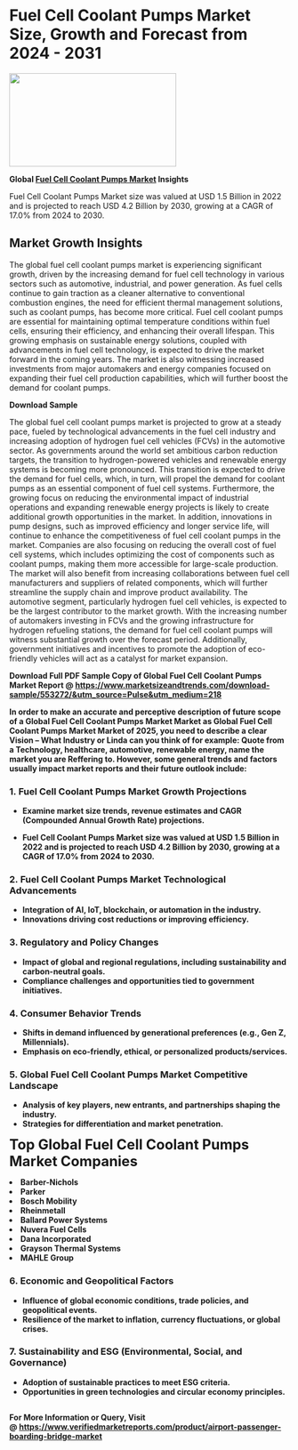 <H1>Fuel Cell Coolant Pumps Market Size, Growth and Forecast from 2024 - 2031</H1><img class="aligncenter size-medium wp-image-584254" src="https://thirdeyenews.in/wp-content/uploads/2024/09/Global-Market-Research-300x168.jpeg" alt="" width="300" height="168" /><p><strong>Global&nbsp;<a href="https://www.marketsizeandtrends.com/download-sample/553272/&amp;utm_source=Pulse&amp;utm_medium=218">Fuel Cell Coolant Pumps Market</a> Insights</strong></p><p>Fuel Cell Coolant Pumps Market size was valued at USD 1.5 Billion in 2022 and is projected to reach USD 4.2 Billion by 2030, growing at a CAGR of 17.0% from 2024 to 2030.</p><p><h2>Market Growth Insights</h2> <p>The global fuel cell coolant pumps market is experiencing significant growth, driven by the increasing demand for fuel cell technology in various sectors such as automotive, industrial, and power generation. As fuel cells continue to gain traction as a cleaner alternative to conventional combustion engines, the need for efficient thermal management solutions, such as coolant pumps, has become more critical. Fuel cell coolant pumps are essential for maintaining optimal temperature conditions within fuel cells, ensuring their efficiency, and enhancing their overall lifespan. This growing emphasis on sustainable energy solutions, coupled with advancements in fuel cell technology, is expected to drive the market forward in the coming years. The market is also witnessing increased investments from major automakers and energy companies focused on expanding their fuel cell production capabilities, which will further boost the demand for coolant pumps.</p> <p><strong>Download Sample</strong></p> <p>The global fuel cell coolant pumps market is projected to grow at a steady pace, fueled by technological advancements in the fuel cell industry and increasing adoption of hydrogen fuel cell vehicles (FCVs) in the automotive sector. As governments around the world set ambitious carbon reduction targets, the transition to hydrogen-powered vehicles and renewable energy systems is becoming more pronounced. This transition is expected to drive the demand for fuel cells, which, in turn, will propel the demand for coolant pumps as an essential component of fuel cell systems. Furthermore, the growing focus on reducing the environmental impact of industrial operations and expanding renewable energy projects is likely to create additional growth opportunities in the market. In addition, innovations in pump designs, such as improved efficiency and longer service life, will continue to enhance the competitiveness of fuel cell coolant pumps in the market. Companies are also focusing on reducing the overall cost of fuel cell systems, which includes optimizing the cost of components such as coolant pumps, making them more accessible for large-scale production. The market will also benefit from increasing collaborations between fuel cell manufacturers and suppliers of related components, which will further streamline the supply chain and improve product availability. The automotive segment, particularly hydrogen fuel cell vehicles, is expected to be the largest contributor to the market growth. With the increasing number of automakers investing in FCVs and the growing infrastructure for hydrogen refueling stations, the demand for fuel cell coolant pumps will witness substantial growth over the forecast period. Additionally, government initiatives and incentives to promote the adoption of eco-friendly vehicles will act as a catalyst for market expansion. <p><strong></p><p><span class=""><strong>Download Full PDF Sample Copy of Global Fuel Cell Coolant Pumps Market Report</strong> @ <a href="https://www.marketsizeandtrends.com/download-sample/553272/&amp;utm_source=Pulse&amp;utm_medium=218" target="_blank">https://www.marketsizeandtrends.com/download-sample/553272/&amp;utm_source=Pulse&amp;utm_medium=218</a></span></p><p>In order to make an accurate and perceptive description of future scope of a Global&nbsp;Fuel Cell Coolant Pumps Market Market as Global&nbsp;Fuel Cell Coolant Pumps Market Market of 2025, you need to describe a clear Vision &ndash; What Industry or Linda can you think of for example: Quote from a Technology, healthcare, automotive, renewable energy, name the market you are Reffering to. However, some general trends and factors usually impact market reports and their future outlook include:</p><h3>1.&nbsp;<strong>Fuel Cell Coolant Pumps Market Growth Projections</strong></h3><ul><li>Examine market size trends, revenue estimates and CAGR (Compounded Annual Growth Rate) projections.</li><li><p>Fuel Cell Coolant Pumps Market size was valued at USD 1.5 Billion in 2022 and is projected to reach USD 4.2 Billion by 2030, growing at a CAGR of 17.0% from 2024 to 2030.</p></li></ul><h3>2.&nbsp;<strong>Fuel Cell Coolant Pumps Market Technological Advancements</strong></h3><ul><li>Integration of AI, IoT, blockchain, or automation in the industry.</li><li>Innovations driving cost reductions or improving efficiency.</li></ul><h3>3.&nbsp;<strong>Regulatory and Policy Changes</strong></h3><ul><li>Impact of global and regional regulations, including sustainability and carbon-neutral goals.</li><li>Compliance challenges and opportunities tied to government initiatives.</li></ul><h3>4.&nbsp;<strong>Consumer Behavior Trends</strong></h3><ul><li>Shifts in demand influenced by generational preferences (e.g., Gen Z, Millennials).</li><li>Emphasis on eco-friendly, ethical, or personalized products/services.</li></ul><h3>5.&nbsp;<strong>Global Fuel Cell Coolant Pumps Market Competitive Landscape</strong></h3><ul><li>Analysis of key players, new entrants, and partnerships shaping the industry.</li><li>Strategies for differentiation and market penetration.</li></ul><p data-pm-slice="1 1 []"><span style="color: inherit; font-family: inherit; font-size: 25px;">Top Global Fuel Cell Coolant Pumps Market Companies</span></p><div class="" data-test-id=""><p><li>Barber-Nichols</li><li> Parker</li><li> Bosch Mobility</li><li> Rheinmetall</li><li> Ballard Power Systems</li><li> Nuvera Fuel Cells</li><li> Dana Incorporated</li><li> Grayson Thermal Systems</li><li> MAHLE Group</li></p></div><h3>6.&nbsp;<strong>Economic and Geopolitical Factors</strong></h3><ul><li>Influence of global economic conditions, trade policies, and geopolitical events.</li><li>Resilience of the market to inflation, currency fluctuations, or global crises.</li></ul><h3>7.&nbsp;<strong>Sustainability and ESG (Environmental, Social, and Governance)</strong></h3><ul><li>Adoption of sustainable practices to meet ESG criteria.</li><li>Opportunities in green technologies and circular economy principles.</li></ul><h2><strong style="font-size: 14px;">For More Information or Query, Visit @&nbsp;</strong><a style="background-color: #ffffff; font-size: 14px;" href="https://www.marketsizeandtrends.com/report/fuel-cell-coolant-pumps-market/" target="_blank">https://www.verifiedmarketreports.com/product/airport-passenger-boarding-bridge-market</a></h2>
